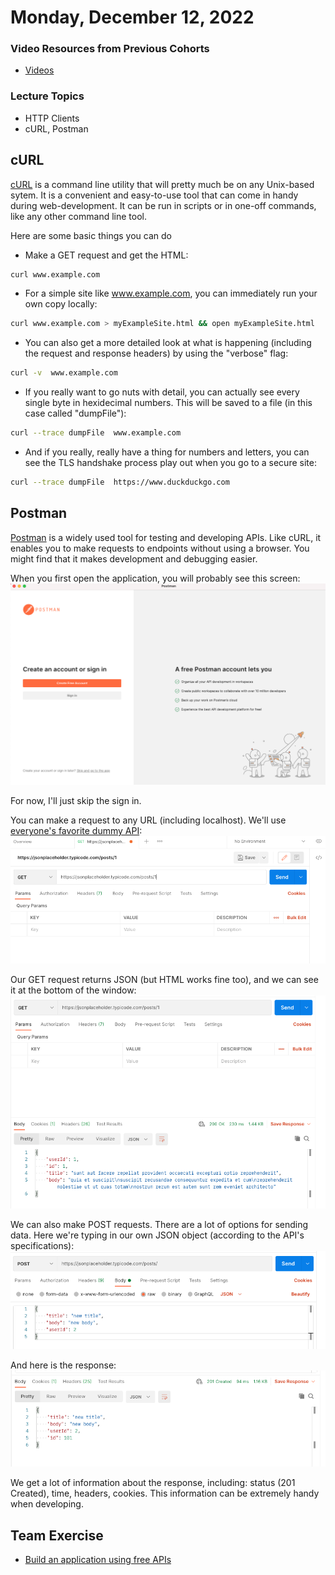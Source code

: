 Monday, December 12, 2022
====================
### Video Resources from Previous Cohorts
- [Videos](https://www.youtube.com/channel/UCASZ7zW_Egu0T4KG3YEdGfw/playlists)

### Lecture Topics
- HTTP Clients
- cURL, Postman

## cURL
[cURL](https://curl.se/book.html) is a command line utility that will pretty much be on any Unix-based sytem.  It is a convenient and easy-to-use tool that can come in handy during web-development.  It can be run in scripts or in one-off commands, like any other command line tool.

Here are some basic things you can do
* Make a GET request and get the HTML:
```bash
curl www.example.com
```
* For a simple site like www.example.com, you can immediately run your own copy locally:
```bash
curl www.example.com > myExampleSite.html && open myExampleSite.html
```
* You can also get a more detailed look at what is happening (including the request and response headers) by using the "verbose" flag:
```bash
curl -v  www.example.com
```
* If you really want to go nuts with detail, you can actually see every single byte in hexidecimal numbers.  This will be saved to a file (in this case called "dumpFile"):
```bash
curl --trace dumpFile  www.example.com
```
* And if you really, really have a thing for numbers and letters, you can see the TLS handshake process play out when you go to a secure site:
```bash
curl --trace dumpFile  https://www.duckduckgo.com
```

## Postman
[Postman](https://www.postman.com/downloads/) is a widely used tool for testing and developing APIs.  Like cURL, it enables you to make requests to endpoints without using a browser.  You might find that it makes development and debugging easier.

When you first open the application, you will probably see this screen:<br/>
![postman](images/postman.png)

For now, I'll just skip the sign in.

You can make a request to any URL (including localhost).  We'll use [everyone's favorite dummy API](https://jsonplaceholder.typicode.com):<br/>
![url](images/url.png)

Our GET request returns JSON (but HTML works fine too), and we can see it at the bottom of the window:<br/>
![get](images/get.png)

We can also make POST requests.  There are a lot of options for sending data.  Here we're typing in our own JSON object (according to the API's specifications):<br/>
![post](images/post.png)

And here is the response:<br/>
![post_response](images/post_response.png)

We get a lot of information about the response, including: status (201 Created), time, headers, cookies.  This information can be extremely handy when developing.


## Team Exercise
- [Build an application using free APIs](https://github.com/deltaplatoonew/two-apis)

